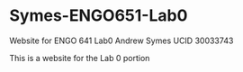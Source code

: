 # Symes-ENGO651-Lab0
Website for ENGO 641 Lab0 
Andrew Symes 
UCID 30033743

This is a website for the Lab 0 portion

